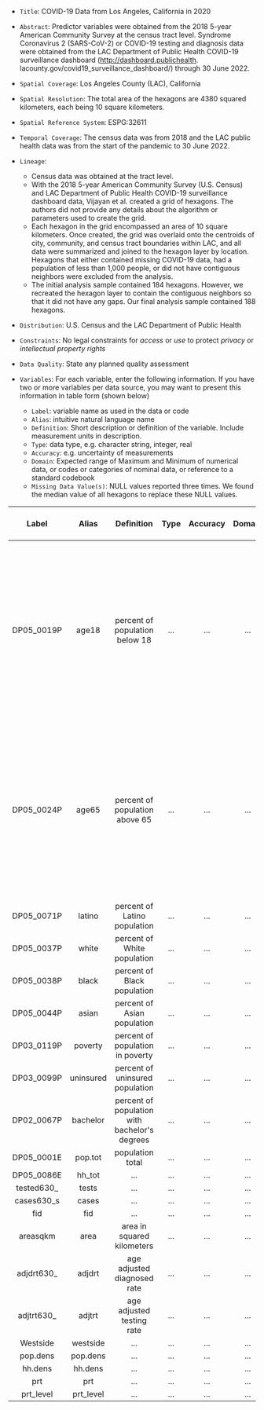 - `Title`: COVID-19 Data from Los Angeles, California in 2020
- `Abstract`: Predictor variables were obtained from the 2018 5-year American Community Survey at the census tract level. Syndrome Coronavirus 2 (SARS-CoV-2) or COVID-19 testing and diagnosis data were obtained from the LAC Department of Public Health COVID-19 surveillance dashboard (http://dashboard.publichealth. lacounty.gov/covid19_surveillance_dashboard/) through 30 June 2022.
- `Spatial Coverage`: Los Angeles County (LAC), California
- `Spatial Resolution`: The total area of the hexagons are 4380 squared kilometers, each being 10 square kilometers. 
- `Spatial Reference System`: ESPG:32611
- `Temporal Coverage`: The census data was from 2018 and the LAC public health data was from the start of the pandemic to 30 June 2022. 
- `Lineage`:
  - Census data was obtained at the tract level.
  - With the 2018 5-year American Community Survey (U.S. Census) and LAC Department of Public Health COVID-19 surveillance dashboard data, Vijayan et al. created a grid of hexagons. The authors did not provide any details about the algorithm or parameters used to create the grid.
  - Each hexagon in the grid encompassed an area of 10 square kilometers. Once created, the grid was overlaid onto the centroids of city, community, and census tract boundaries within LAC, and all data were summarized and joined to the hexagon layer by location. Hexagons that either contained missing COVID-19 data, had a population of less than 1,000 people, or did not have contiguous neighbors were excluded from the analysis.
  - The initial analysis sample contained 184 hexagons. However, we recreated the hexagon layer to contain the contiguous neighbors so that it did not have any gaps. Our final analysis sample contained 188 hexagons.
- `Distribution`: U.S. Census and the LAC Department of Public Health
- `Constraints`: No legal constraints for *access* or *use* to protect *privacy* or *intellectual property rights*
- `Data Quality`: State any planned quality assessment
- `Variables`: For each variable, enter the following information. If you have two or more variables per data source, you may want to present this information in table form (shown below)

  - `Label`: variable name as used in the data or code
  - `Alias`: intuitive natural language name
  - `Definition`: Short description or definition of the variable. Include measurement units in description.
  - `Type`: data type, e.g. character string, integer, real
  - `Accuracy`: e.g. uncertainty of measurements
  - `Domain`: Expected range of Maximum and Minimum of numerical data, or codes or categories of nominal data, or reference to a standard codebook
  - `Missing Data Value(s)`: NULL values reported three times. We found the median value of all hexagons to replace these NULL values. 

| Label | Alias | Definition | Type | Accuracy | Domain | Missing Data Value(s) | Missing Data Frequency |
| :--: | :--: | :--: | :--: | :--: | :--: | :--: | :--: |
| DP05_0019P | age18 | percent of population below 18 | ... | ... | ... | FID number 19, 434, and 437 were reported as NULL. We found the median value of all hexagons to replace these NULL values. | 0.016 |
| DP05_0024P | age65 | percent of population above 65 | ... | ... | ... | FID number 19, 434, and 437 were reported as NULL. We found the median value of all hexagons to replace these NULL values. | 0.016 | 
| DP05_0071P | latino | percent of Latino population | ... | ... | ... | ... | ... | 
| DP05_0037P | white | percent of White population | ... | ... | ... | ... | ... | 
| DP05_0038P | black | percent of Black population | ... | ... | ... | ... | ... |
| DP05_0044P | asian | percent of Asian population | ... | ... | ... | ... | ... | 
| DP03_0119P | poverty | percent of population in poverty | ... | ... | ... | ... | ... | 
| DP03_0099P | uninsured | percent of uninsured population | ... | ... | ... | ... | ... | 
| DP02_0067P | bachelor | percent of population with bachelor's degrees | ... | ... | ... | ... | ... | 
| DP05_0001E | pop.tot | population total | ... | ... | ... | ... | ... |
| DP05_0086E | hh_tot | ... | ... | ... | ... | ... | ... |
| tested630_ | tests | ... | ... | ... | ... | ... | ... |
| cases630_s | cases | ... | ... | ... | ... | ... | ... |
| fid | fid | ... | ... | ... | ... | ... | ... |
| areasqkm | area | area in squared kilometers | ... | ... | ... | ... | ... | 
| adjdrt630_ | adjdrt | age adjusted diagnosed rate | ... | ... | ... | ... | ... | 
| adjtrt630_ | adjtrt | age adjusted testing rate | ... | ... | ... | ... | ... | 
| Westside | westside | ... | ... | ... | ... | ... | ... | 
| pop.dens | pop.dens | ... | ... | ... | ... | ... | ... |
| hh.dens | hh.dens | ... | ... | ... | ... | ... | ... | 
| prt | prt | ... | ... | ... | ... | ... | ... | 
| prt_level | prt_level | ... | ... | ... | ... | ... | ... | 

